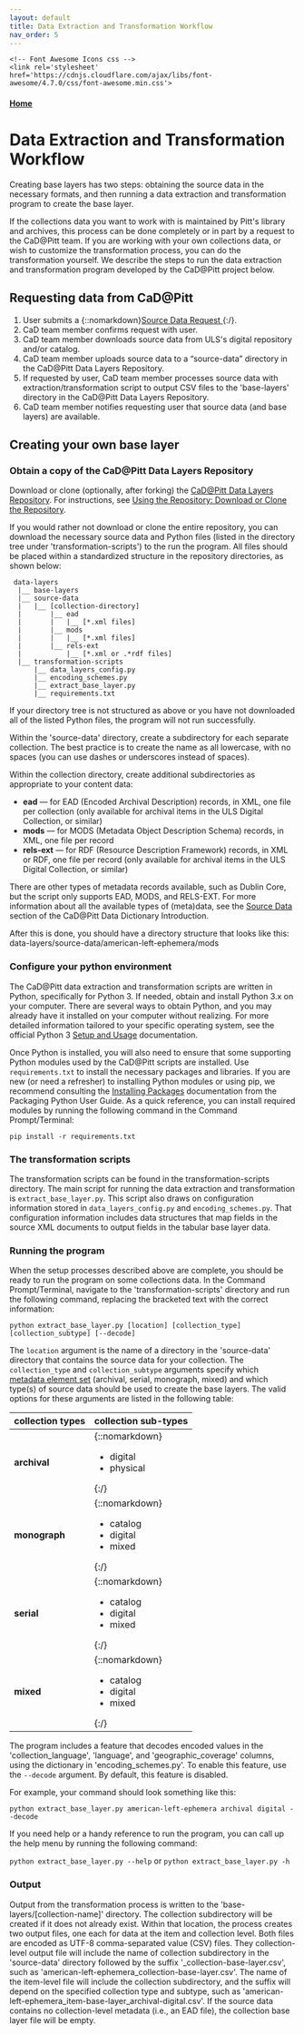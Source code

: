 ```yaml
---
layout: default
title: Data Extraction and Transformation Workflow
nav_order: 5
---
```


<html lang='en'>
  <head>
    <meta charset='utf-8'>

    <!-- Font Awesome Icons css -->
    <link rel='stylesheet' href='https://cdnjs.cloudflare.com/ajax/libs/font-awesome/4.7.0/css/font-awesome.min.css'>

  </head>
</html>

#### [Home](http://cadatpitt.github.io)
# Data Extraction and Transformation Workflow

Creating base layers has two steps: obtaining the source data in the necessary formats, and then running a data extraction and transformation program to create the base layer.

If the collections data you want to work with is maintained by Pitt's library and archives, this process can be done completely or in part by a request to the CaD@Pitt team. If you are working with your own collections data, or wish to customize the transformation process, you can do the transformation yourself. We describe the steps to run the data extraction and transformation program developed by the CaD@Pitt project below.

## Requesting data from CaD@Pitt
1. User submits a {::nomarkdown}<a href='https://forms.gle/BgF3vsBHpXCCdNve7' target='_blank'>Source Data Request <font size='-1'><i class='fa fa-external-link'></i></font></a>{:/}.
2. CaD team member confirms request with user.
3. CaD team member downloads source data from ULS's digital repository and/or catalog.
4. CaD team member uploads source data to a “source-data” directory in the CaD@Pitt Data Layers Repository.
5. If requested by user, CaD team member processes source data with extraction/transformation script to output CSV files to the 'base-layers' directory in the CaD@Pitt Data Layers Repository.
6. CaD team member notifies requesting user that source data (and base layers) are available.

## Creating your own base layer
### **Obtain a copy of the CaD@Pitt Data Layers Repository**
Download or clone (optionally, after forking) the [CaD@Pitt Data Layers Repository](https://github.com/CaDatPitt/data-layers). For instructions, see [Using the Repository: Download or Clone the Repository](03-using-the-repository.html#download-or-clone-the-repository).

If you would rather not download or clone the entire repository, you can download the necessary source data and Python files (listed in the directory tree under 'transformation-scripts') to the run the program. All files should be placed within a standardized structure in the repository directories, as shown below:

```
 data-layers
  |__ base-layers
  |__ source-data
  |   |__ [collection-directory]
  |       |__ ead
  |       |   |__ [*.xml files]
  |       |__ mods
  |       |   |__ [*.xml files]
  |       |__ rels-ext
  |           |__ [*.xml or .*rdf files]
  |__ transformation-scripts
      |__ data_layers_config.py
      |__ encoding_schemes.py
      |__ extract_base_layer.py
      |__ requirements.txt
```

If your directory tree is not structured as above or you have not downloaded all of the listed Python files, the program will not run successfully.

Within the 'source-data' directory, create a subdirectory for each separate collection. The best practice is to create the name as all lowercase, with no spaces (you can use dashes or underscores instead of spaces).

Within the collection directory, create additional subdirectories as appropriate to your content data:
- **ead** — for EAD (Encoded Archival Description) records, in XML, one file per collection (only available for archival items in the ULS Digital Collection, or similar)
- **mods** — for MODS (Metadata Object Description Schema) records, in XML, one file per record
- **rels-ext** — for RDF (Resource Description Framework) records, in XML or RDF, one file per record (only available for archival items in the ULS Digital Collection, or similar)

There are other types of metadata records available, such as Dublin Core, but the script only supports EAD, MODS, and RELS-EXT. For more information about all the available types of (meta)data, see the [Source Data](data-dictionary/introduction.md#source-data) section of the CaD@Pitt Data Dictionary Introduction.

After this is done, you should have a directory structure that looks like this:  
data-layers/source-data/american-left-ephemera/mods

### **Configure your python environment**
The CaD@Pitt data extraction and transformation scripts are written in Python, specifically for Python 3. If needed, obtain and install Python 3.x on your computer. There are several ways to obtain Python, and you may already have it installed on your computer without realizing. For more detailed information tailored to your specific operating system, see the official Python 3 [Setup and Usage](https://docs.python.org/3/using/index.html) documentation.

Once Python is installed, you will also need to ensure that some supporting Python modules used by the CaD@Pitt scripts are installed. Use `requirements.txt` to install the necessary packages and libraries. If you are new (or need a refresher) to installing Python modules or using pip, we recommend consulting the [Installing Packages](https://packaging.python.org/tutorials/installing-packages/) documentation from the Packaging Python User Guide. As a quick reference, you can install required modules by running the following command in the Command Prompt/Terminal:

`pip install -r requirements.txt`

### **The transformation scripts**
The transformation scripts can be found in the transformation-scripts directory. The main script for running the data extraction and transformation is `extract_base_layer.py`. This script also draws on configuration information stored in `data_layers_config.py` and `encoding_schemes.py`. That configuration information includes data structures that map fields in the source XML documents to output fields in the tabular base layer data.

### **Running the program**
When the setup processes described above are complete, you should be ready to run the program on some collections data. In the Command Prompt/Terminal, navigate to the 'transformation-scripts' directory and run the following command, replacing the bracketed text with the correct information:

`python extract_base_layer.py [location] [collection_type] [collection_subtype] [--decode]`

The `location` argument is the name of a directory in the 'source-data' directory that contains the source data for your collection. The `collection_type` and `collection_subtype` arguments specify which [metadata element set](data-dictionary/introduction.md#metadata-element-sets) (archival, serial, monograph, mixed) and which type(s) of source data should be used to create the base layers. The valid options for these arguments are listed in the following table:

|collection types|collection sub-types|
|---|---|
|**archival**|{::nomarkdown}<ul><li>digital</li><li>physical</li></ul>{:/}|
|**monograph**|{::nomarkdown}<ul><li>catalog</li><li>digital</li><li>mixed</li></ul>{:/}|
|**serial**|{::nomarkdown}<ul><li>catalog</li><li>digital</li><li>mixed</li></ul>{:/}|
|**mixed**|{::nomarkdown}<ul><li>catalog</li><li>digital</li><li>mixed</li></ul>{:/}|

The program includes a feature that decodes encoded values in the 'collection_language', 'language', and 'geographic_coverage' columns, using the dictionary in 'encoding_schemes.py'. To enable this feature, use the `--decode` argument. By default, this feature is disabled.

For example, your command should look something like this:

`python extract_base_layer.py american-left-ephemera archival digital --decode`

If you need help or a handy reference to run the program, you can call up the help menu by running the following command:

`python extract_base_layer.py --help` or `python extract_base_layer.py -h`

### **Output**
Output from the transformation process is written to the 'base-layers/[collection-name]' directory. The collection subdirectory will be created if it does not already exist. Within that location, the process creates two output files, one each for data at the item and collection level. Both files are encoded as UTF-8 comma-separated value (CSV) files. They collection-level output file will include the name of collection subdirectory in the 'source-data' directory followed by the suffix '_collection-base-layer.csv', such as 'american-left-ephemera_collection-base-layer.csv'. The name of the item-level file will include the collection subdirectory, and the suffix will depend on the specified collection type and subtype, such as 'american-left-ephemera_item-base-layer_archival-digital.csv'. If the source data contains no collection-level metadata (i.e., an EAD file), the collection base layer file will be empty. <!--This information can be added manually.-->
